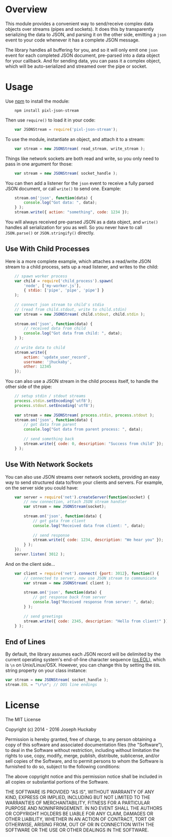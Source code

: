# Overview

This module provides a convenient way to send/receive complex data objects over streams (pipes and sockets).  It does this by transparently serializing the data to JSON, and parsing it on the other side, emitting a `json` event to your code whenever it has a complete JSON message.

The library handles all buffering for you, and so it will only emit one `json` event for each completed JSON document, pre-parsed into a data object for your callback.  And for sending data, you can pass it a complex object, which will be auto-serialized and streamed over the pipe or socket.

# Usage

Use [npm](https://www.npmjs.com/) to install the module:

```
	npm install pixl-json-stream
```

Then use `require()` to load it in your code:

```javascript
	var JSONStream = require('pixl-json-stream');
```

To use the module, instantiate an object, and attach it to a stream:

```javascript
	var stream = new JSONStream( read_stream, write_stream );
```

Things like network sockets are both read and write, so you only need to pass in one argument for those:

```javascript
	var stream = new JSONStream( socket_handle );
```

You can then add a listener for the `json` event to receive a fully parsed JSON document, or call `write()` to send one.  Example:

```javascript
	stream.on('json', function(data) {
		console.log("Got data: ", data);
	} );
	stream.write({ action: "something", code: 1234 });
```

You will always received pre-parsed JSON as a data object, and `write()` handles all serialization for you as well.  So you never have to call `JSON.parse()` or `JSON.stringify()` directly.

## Use With Child Processes

Here is a more complete example, which attaches a read/write JSON stream to a child process, sets up a read listener, and writes to the child:

```javascript
	// spawn worker process
	var child = require('child_process').spawn( 
		'node', ['my-worker.js'], 
		{ stdio: ['pipe', 'pipe', 'pipe'] }
	);
	
	// connect json stream to child's stdio
	// (read from child.stdout, write to child.stdin)
	var stream = new JSONStream( child.stdout, child.stdin );
	
	stream.on('json', function(data) {
		// received data from child
		console.log("Got data from child: ", data);
	} );
	
	// write data to child
	stream.write({
		action: 'update_user_record',
		username: 'jhuckaby',
		other: 12345
	});
```

You can also use a JSON stream in the child process itself, to handle the other side of the pipe:

```javascript
	// setup stdin / stdout streams
	process.stdin.setEncoding('utf8');
	process.stdout.setEncoding('utf8');
	
	var stream = new JSONStream( process.stdin, process.stdout );
	stream.on('json', function(data) {
		// got data from parent
		console.log("Got data from parent process: ", data);
		
		// send something back
		stream.write({ code: 0, description: "Success from child" });
	} );
```

## Use With Network Sockets

You can also use JSON streams over network sockets, providing an easy way to send structured data to/from your clients and servers.  For example, on the server side you could have:

```javascript
	var server = require('net').createServer(function(socket) {
		// new connection, attach JSON stream handler
		var stream = new JSONStream(socket);
		
		stream.on('json', function(data) {
			// got gata from client
			console.log("Received data from client: ", data);
			
			// send response
			stream.write({ code: 1234, description: "We hear you" });
		} );
	});
	server.listen( 3012 );
```

And on the client side...

```javascript
	var client = require('net').connect( {port: 3012}, function() {
		// connected to server, now use JSON stream to communicate
		var stream = new JSONStream( client );
		
		stream.on('json', function(data) {
			// got response back from server
			console.log("Received response from server: ", data);
		} );
		
		// send greetings
		stream.write({ code: 2345, description: "Hello from client!" });
	} );
```

## End of Lines

By default, the library assumes each JSON record will be delimited by the current operating system's end-of-line character sequence ([os.EOL](https://nodejs.org/api/os.html#os_os_eol)), which is `\n` on Unix/Linux/OSX.  However, you can change this by setting the `EOL` string property on your class instance:

```js
var stream = new JSONStream( socket_handle );
stream.EOL = "\r\n"; // DOS line endings
```

# License

The MIT License

Copyright (c) 2014 - 2016 Joseph Huckaby

Permission is hereby granted, free of charge, to any person obtaining a copy
of this software and associated documentation files (the "Software"), to deal
in the Software without restriction, including without limitation the rights
to use, copy, modify, merge, publish, distribute, sublicense, and/or sell
copies of the Software, and to permit persons to whom the Software is
furnished to do so, subject to the following conditions:

The above copyright notice and this permission notice shall be included in
all copies or substantial portions of the Software.

THE SOFTWARE IS PROVIDED "AS IS", WITHOUT WARRANTY OF ANY KIND, EXPRESS OR
IMPLIED, INCLUDING BUT NOT LIMITED TO THE WARRANTIES OF MERCHANTABILITY,
FITNESS FOR A PARTICULAR PURPOSE AND NONINFRINGEMENT. IN NO EVENT SHALL THE
AUTHORS OR COPYRIGHT HOLDERS BE LIABLE FOR ANY CLAIM, DAMAGES OR OTHER
LIABILITY, WHETHER IN AN ACTION OF CONTRACT, TORT OR OTHERWISE, ARISING FROM,
OUT OF OR IN CONNECTION WITH THE SOFTWARE OR THE USE OR OTHER DEALINGS IN
THE SOFTWARE.
